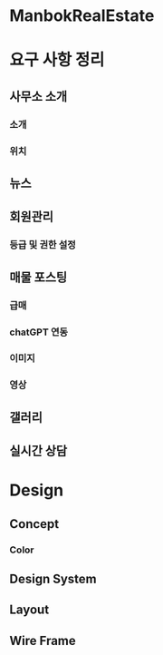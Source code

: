 # ManbokRealEstate
# 요구 사항 정리
 ## 사무소 소개
  ### 소개
  ### 위치
 ## 뉴스
 ## 회원관리
  ### 등급 및 권한 설정
 ## 매물 포스팅
  ### 급매
  ### chatGPT 연동
  ### 이미지
  ### 영상
 ## 갤러리
 ## 실시간 상담
 

# Design
 ## Concept
  ### Color
 ## Design System
 ## Layout
 ## Wire Frame


